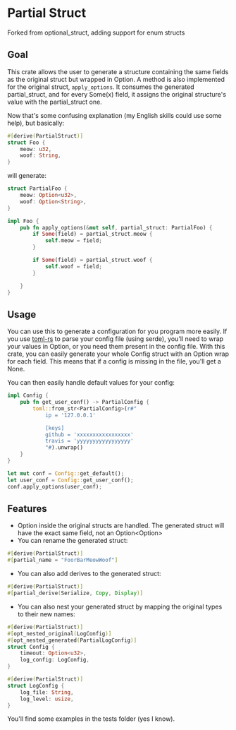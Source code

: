 # Partial Struct

Forked from optional_struct, adding support for enum structs

## Goal

This crate allows the user to generate a structure containing the same fields as the original struct but wrapped in Option<T>.
A method is also implemented for the original struct, `apply_options`. It consumes the generated partial_struct, and for every Some(x) field, it assigns the original structure's value with the partial_struct one.

Now that's some confusing explanation (my English skills could use some help), but basically:


```rust
#[derive(PartialStruct)]
struct Foo {
	meow: u32,
	woof: String,
}
```

will generate:

```rust
struct PartialFoo {
	meow: Option<u32>,
	woof: Option<String>,
}

impl Foo {
	pub fn apply_options(&mut self, partial_struct: PartialFoo) {
		if Some(field) = partial_struct.meow {
			self.meow = field;
		}

		if Some(field) = partial_struct.woof {
			self.woof = field;
		}

	}
}
```

## Usage

You can use this to generate a configuration for you program more easily.
If you use [toml-rs](https://github.com/alexcrichton/toml-rs) to parse your config file (using serde),
you'll need to wrap your values in Option<T>, or you need them present in the config file.
With this crate, you can easily generate your whole Config struct with an Option<T> wrap for each field.
This means that if a config is missing in the file, you'll get a None.

You can then easily handle default values for your config:

```rust
impl Config {
	pub fn get_user_conf() -> PartialConfig {
		toml::from_str<PartialConfig>(r#"
			ip = '127.0.0.1'

			[keys]
			github = 'xxxxxxxxxxxxxxxxx'
			travis = 'yyyyyyyyyyyyyyyyy'
		    "#).unwrap()
	}
}

let mut conf = Config::get_default();
let user_conf = Config::get_user_conf();
conf.apply_options(user_conf);
```

## Features

* Option<T> inside the original structs are handled. The generated struct will have the exact same field, not an Option<Option<T>>
* You can rename the generated struct:
```rust
#[derive(PartialStruct)]
#[partial_name = "FoorBarMeowWoof"]
```
* You can also add derives to the generated struct:
```rust
#[derive(PartialStruct)]
#[partial_derive(Serialize, Copy, Display)]
```
* You can also nest your generated struct by mapping the original types to their new names:
```rust
#[derive(PartialStruct)]
#[opt_nested_original(LogConfig)]
#[opt_nested_generated(PartialLogConfig)]
struct Config {
    timeout: Option<u32>,
    log_config: LogConfig,
}

#[derive(PartialStruct)]
struct LogConfig {
    log_file: String,
    log_level: usize,
}
```

You'll find some examples in the tests folder (yes I know).
